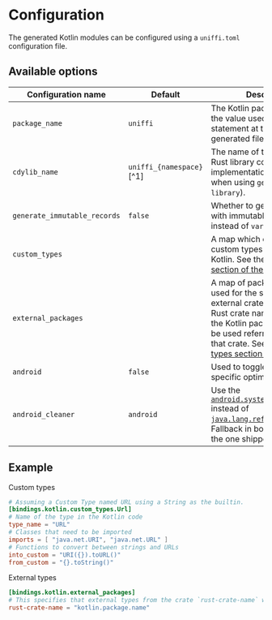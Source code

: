 # Configuration

The generated Kotlin modules can be configured using a `uniffi.toml` configuration file.

## Available options

| Configuration name | Default  | Description |
| ------------------ | -------  |------------ |
| `package_name`     |  `uniffi` | The Kotlin package name - ie, the value used in the `package` statement at the top of generated files. |
| `cdylib_name`      | `uniffi_{namespace}`[^1] | The name of the compiled Rust library containing the FFI implementation (not needed when using `generate --library`). |
| `generate_immutable_records` | `false` | Whether to generate records with immutable fields (`val` instead of `var`). |
| `custom_types`      | | A map which controls how custom types are exposed to Kotlin. See the [custom types section of the manual](../udl/custom_types.md#custom-types-in-the-bindings-code)|
| `external_packages` | | A map of packages to be used for the specified external crates. The key is the Rust crate name, the value is the Kotlin package which will be used referring to types in that crate. See the [external types section of the manual](../udl/remote_ext_types.md#kotlin)
| `android` | `false` | Used to toggle on Android specific optimizations
| `android_cleaner` | `android` | Use the [`android.system.SystemCleaner`](https://developer.android.com/reference/android/system/SystemCleaner) instead of [`java.lang.ref.Cleaner`](https://docs.oracle.com/en/java/javase/21/docs/api/java.base/java/lang/ref/Cleaner.html). Fallback in both instances is the one shipped with JNA.

## Example

Custom types
```toml
# Assuming a Custom Type named URL using a String as the builtin.
[bindings.kotlin.custom_types.Url]
# Name of the type in the Kotlin code
type_name = "URL"
# Classes that need to be imported
imports = [ "java.net.URI", "java.net.URL" ]
# Functions to convert between strings and URLs
into_custom = "URI({}).toURL()"
from_custom = "{}.toString()"
```

External types
```toml
[bindings.kotlin.external_packages]
# This specifies that external types from the crate `rust-crate-name` will be referred by by the package `"kotlin.package.name`.
rust-crate-name = "kotlin.package.name"
```

